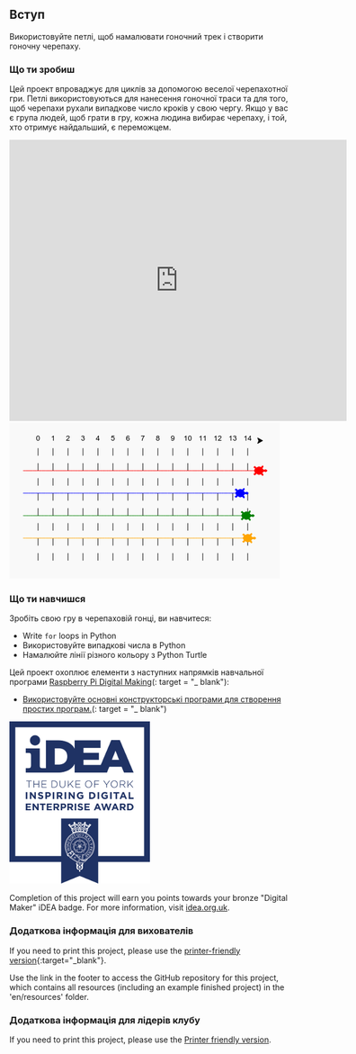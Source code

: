 ## Вступ

Використовуйте петлі, щоб намалювати гоночний трек і створити гоночну черепаху.

### Що ти зробиш

Цей проект впроваджує для циклів за допомогою веселої черепахотної гри. Петлі використовуються для нанесення гоночної траси та для того, щоб черепахи рухали випадкове число кроків у свою чергу. Якщо у вас є група людей, щоб грати в гру, кожна людина вибирає черепаху, і той, хто отримує найдальший, є переможцем.

<div class="trinket">
  <iframe src="https://trinket.io/embed/python/9339862606?outputOnly=true&start=result" width="600" height="500" frameborder="0" marginwidth="0" marginheight="0" allowfullscreen>
  </iframe>
  <img src="images/race-finished.png">
</div>

### Що ти навчишся

Зробіть свою гру в черепаховій гонці, ви навчитеся:

+ Write `for` loops in Python
+ Використовуйте випадкові числа в Python
+ Намалюйте лінії різного кольору з Python Turtle

Цей проект охоплює елементи з наступних напрямків навчальної програми [Raspberry Pi Digital Making](http://rpf.io/curriculum)(: target = "_ blank"):

+ [Використовуйте основні конструкторські програми для створення простих програм.](https://www.raspberrypi.org/curriculum/programming/creator/)(: target = "_ blank")

![iDEA](images/idea.png)

Completion of this project will earn you points towards your bronze "Digital Maker" iDEA badge. For more information, visit [idea.org.uk](https://idea.org.uk).

### Додаткова інформація для вихователів

If you need to print this project, please use the [printer-friendly version](https://projects.raspberrypi.org/en/projects/turtle-race/print){:target="_blank"}.

Use the link in the footer to access the GitHub repository for this project, which contains all resources (including an example finished project) in the 'en/resources' folder.

### Додаткова інформація для лідерів клубу

If you need to print this project, please use the [Printer friendly version](https://projects.raspberry-pi.org/en/projects/turtle-race/print).